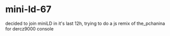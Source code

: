 # mini-ld-67
decided to join miniLD in it's last 12h, trying to do a js remix of the_pchanina for dercz9000 console

